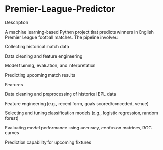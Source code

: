 # Premier-League-Predictor

Description

A machine learning-based Python project that predicts winners in English Premier League football matches. The pipeline involves:

Collecting historical match data

Data cleaning and feature engineering

Model training, evaluation, and interpretation

Predicting upcoming match results

Features

Data cleaning and preprocessing of historical EPL data

Feature engineering (e.g., recent form, goals scored/conceded, venue)

Selecting and tuning classification models (e.g., logistic regression, random forest)

Evaluating model performance using accuracy, confusion matrices, ROC curves

Prediction capability for upcoming fixtures
